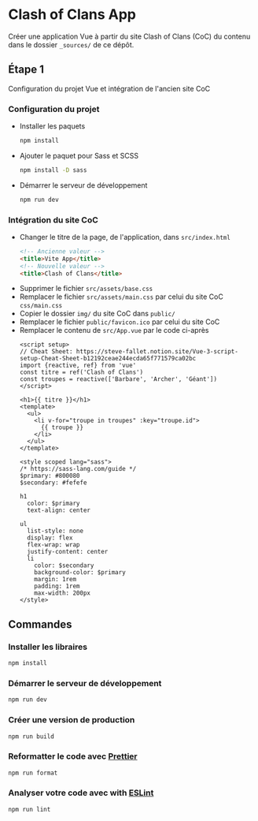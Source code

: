 # Clash of Clans App
Créer une application Vue à partir du site Clash of Clans (CoC) du contenu dans
le dossier `_sources/` de ce dépôt.

## Étape 1
Configuration du projet Vue et intégration de l'ancien site CoC
### Configuration du projet

   * Installer les paquets 
      ```sh
      npm install
      ```
   * Ajouter le paquet pour Sass et SCSS
      ```sh
      npm install -D sass
      ```
   * Démarrer le serveur de développement
      ```sh
      npm run dev
      ```
### Intégration du site CoC
   * Changer le titre de la page, de l'application, dans `src/index.html`
     ```html 
     <!-- Ancienne valeur -->
     <title>Vite App</title>
     <!-- Nouvelle valeur -->
     <title>Clash of Clans</title>
     ```
   * Supprimer le fichier `src/assets/base.css`
   * Remplacer le fichier `src/assets/main.css`
     par celui du site CoC `css/main.css`
   * Copier le dossier `img/` du site CoC dans `public/`
   * Remplacer le fichier `public/favicon.ico` par celui du site CoC
   * Remplacer le contenu de `src/App.vue` par le code ci-après
     ```vue
     <script setup>
     // Cheat Sheet: https://steve-fallet.notion.site/Vue-3-script-setup-Cheat-Sheet-b12192ceae244ecda65f771579ca02bc
     import {reactive, ref} from 'vue'
     const titre = ref('Clash of Clans')
     const troupes = reactive(['Barbare', 'Archer', 'Géant'])
     </script>
     
     <h1>{{ titre }}</h1>
     <template>
       <ul>
         <li v-for="troupe in troupes" :key="troupe.id">
           {{ troupe }}
         </li>
       </ul>
     </template>
     
     <style scoped lang="sass">
     /* https://sass-lang.com/guide */
     $primary: #800080
     $secondary: #fefefe
     
     h1
       color: $primary
       text-align: center
     
     ul
       list-style: none
       display: flex
       flex-wrap: wrap
       justify-content: center
       li
         color: $secondary
         background-color: $primary
         margin: 1rem
         padding: 1rem
         max-width: 200px
     </style>
     
     ```

## Commandes
### Installer les libraires
```sh
npm install
```
### Démarrer le serveur de développement
```sh
npm run dev
```
### Créer une version de production
```sh
npm run build
```
### Reformatter le code avec [Prettier](https://prettier.io/)
```sh
npm run format
```
### Analyser votre code avec with [ESLint](https://eslint.org/)
```sh
npm run lint
```

